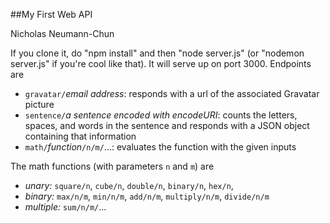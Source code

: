 ##My First Web API

Nicholas Neumann-Chun

If you clone it, do "npm install" and then "node server.js" (or "nodemon server.js" if you're cool like that). It will serve up on port 3000. Endpoints are

- `gravatar/`_email address_: responds with a url of the associated Gravatar picture
- `sentence/`_a sentence encoded with encodeURI_: counts the letters, spaces, and words in the sentence and responds with a JSON object containing that information
- `math/`_function_`/n/m/`...: evaluates the function with the given inputs

The math functions (with parameters `n` and `m`) are

- *unary:* `square/n`, `cube/n`, `double/n`, `binary/n`, `hex/n`,
- *binary:* `max/n/m`, `min/n/m`, `add/n/m`, `multiply/n/m`, `divide/n/m`
- *multiple:* `sum/n/m/`...
